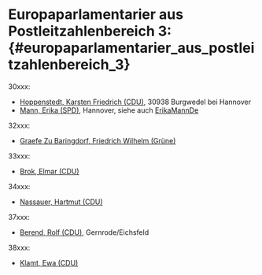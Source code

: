 # Europaparlamentarier aus Postleitzahlenbereich 3: {#europaparlamentarier_aus_postleitzahlenbereich_3}

30xxx:

-   [Hoppenstedt, Karsten Friedrich
    (CDU)](http://www.cdu-niedersachsen.de/hmsc/koepfe/europa/hoppenstedt_kf.html "wikilink"),
    30938 Burgwedel bei Hannover
-   [Mann, Erika
    (SPD)](http://www.erikamann.com/scripts/index.php3?id=192 "wikilink"),
    Hannover, siehe auch [ErikaMannDe](ErikaMannDe "wikilink")

32xxx:

-   [Graefe Zu Baringdorf, Friedrich Wilhelm
    (Grüne)](http://www.graefezubaringdorf.de/kontakt.html "wikilink")

33xxx:

-   [Brok, Elmar
    (CDU)](http://epp-ed.europarl.eu.int/Members/en/ShowMember.asp?PERS_ID=1263 "wikilink")

34xxx:

-   [Nassauer, Hartmut
    (CDU)](http://www.hartmut-nassauer.de/website/kontakt/kontakt.html "wikilink")

37xxx:

-   [Berend, Rolf
    (CDU)](http://www.rolf-berend.de/kontakt.htm "wikilink"),
    Gernrode/Eichsfeld

38xxx:

-   [Klamt, Ewa (CDU)](http://www.ewa-klamt.de "wikilink")
